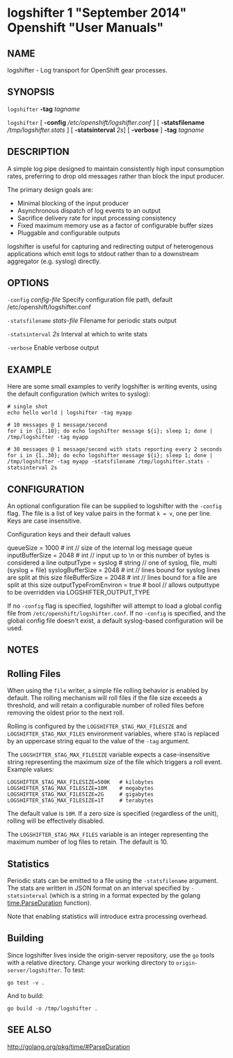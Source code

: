 logshifter 1 "September 2014" Openshift "User Manuals"
=====

NAME
---
logshifter - Log transport for OpenShift gear processes.

SYNOPSIS
---
`logshifter` **-tag** *tagname*

`logshifter` [ **-config** */etc/openshift/logshifter.conf* ] [ **-statsfilename** */tmp/logshifter.stats* ] [ **-statsinterval** *2s*] [ **-verbose** ] **-tag** *tagname*

DESCRIPTION
---
A simple log pipe designed to maintain consistently high input consumption rates, preferring to
drop old messages rather than block the input producer.

The primary design goals are:

* Minimal blocking of the input producer
* Asynchronous dispatch of log events to an output
* Sacrifice delivery rate for input processing consistency
* Fixed maximum memory use as a factor of configurable buffer sizes
* Pluggable and configurable outputs

logshifter is useful for capturing and redirecting output of heterogenous applications which
emit logs to stdout rather than to a downstream aggregator (e.g. syslog) directly.

OPTIONS
---
`-config` *config-file*
  Specify configuration file path, default /etc/openshift/logshifter.conf

`-statsfilename` *stats-file*
  Filename for periodic stats output

`-statsinterval` *2s*
  Interval at which to write stats

`-verbose`
  Enable verbose output

EXAMPLE
---
Here are some small examples to verify logshifter is writing events, using the default configuration
(which writes to syslog):

    # single shot
    echo hello world | logshifter -tag myapp

    # 10 messages @ 1 message/second
    for i in {1..10}; do echo logshifter message ${i}; sleep 1; done | /tmp/logshifter -tag myapp

    # 30 messages @ 1 message/second with stats reporting every 2 seconds
    for i in {1..30}; do echo logshifter message ${i}; sleep 1; done | /tmp/logshifter -tag myapp -statsfilename /tmp/logshifter.stats -statsinterval 2s

CONFIGURATION
---
An optional configuration file can be supplied to logshifter with the `-config` flag. The file
is a list of key value pairs in the format `k = v`, one per line. Keys are case insensitive.

Configuration keys and their default values

   queueSize = 1000             # int    // size of the internal log message queue
   inputBufferSize = 2048       # int    // input up to \n or this number of bytes is considered a line
   outputType = syslog          # string // one of syslog, file, multi (syslog + file)
   syslogBufferSize = 2048      # int    // lines bound for syslog lines are split at this size
   fileBufferSize = 2048        # int    // lines bound for a file are split at this size
   outputTypeFromEnviron = true # bool   // allows outputtype to be overridden via LOGSHIFTER\_OUTPUT\_TYPE

If no `-config` flag is specified, logshifter will attempt to load a global config file from
`/etc/openshift/logshifter.conf`. If no `-config` is specified, and the global config file doesn't
exist, a default syslog-based configuration will be used.

NOTES
---

Rolling Files
----
When using the `file` writer, a simple file rolling behavior is enabled by default. The rolling
mechanism will roll files if the file size exceeds a threshold, and will retain a configurable
number of rolled files before removing the oldest prior to the next roll.

Rolling is configured by the `LOGSHIFTER_$TAG_MAX_FILESIZE` and `LOGSHIFTER_$TAG_MAX_FILES`
environment variables, where `$TAG` is replaced by an uppercase string equal to the value of
the `-tag` argument.

The `LOGSHIFTER_$TAG_MAX_FILESIZE` variable expects a case-insensitive string representing the
maximum size of the file which triggers a roll event. Example values:

    LOGSHIFTER_$TAG_MAX_FILESIZE=500K   # kilobytes
    LOGSHIFTER_$TAG_MAX_FILESIZE=10M    # megabytes
    LOGSHIFTER_$TAG_MAX_FILESIZE=2G     # gigabytes
    LOGSHIFTER_$TAG_MAX_FILESIZE=1T     # terabytes

The default value is `10M`. If a zero size is specified (regardless of the unit), rolling will be
effectively disabled.

The `LOGSHIFTER_$TAG_MAX_FILES` variable is an integer representing the maximum number of log
files to retain. The default is 10.


Statistics
----
Periodic stats can be emitted to a file using the `-statsfilename` argument.  The stats are written
in JSON format on an interval specified by `-statsinterval` (which is a string in a format expected
by the golang [time.ParseDuration](http://golang.org/pkg/time/#ParseDuration) function).

Note that enabling statistics will introduce extra processing overhead.

Building
----
Since logshifter lives inside the origin-server repository, use the `go` tools with a relative
directory. Change your working directory to `origin-server/logshifter`. To test:

    go test -v .

And to build:

    go build -o /tmp/logshifter .

SEE ALSO
----
http://golang.org/pkg/time/#ParseDuration
